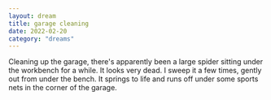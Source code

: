 ```yaml
---
layout: dream
title: garage cleaning
date: 2022-02-20
category: "dreams"
---
```


Cleaning up the garage, there's apparently been a large spider sitting under the workbench for a while. It looks very dead. I sweep it a few times, gently out from under the bench. It springs to life and runs off under some sports nets in the corner of the garage.